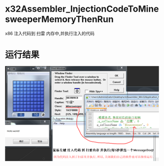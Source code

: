 # x32Assembler_InjectionCodeToMinesweeperMemoryThenRun
x86 注入代码到 扫雷 内存中,并执行注入的代码

# 运行结果
![运行结果](https://raw.githubusercontent.com/page404/x32Assembler_InjectionCodeToMinesweeperMemoryThenRun/master/images/001.png)
